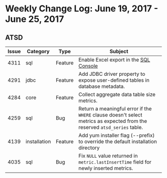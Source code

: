 # Weekly Change Log: June 19, 2017 - June 25, 2017

## ATSD

| Issue| Category    | Type    | Subject              |
|------|-------------|---------|----------------------|
| 4311 | sql | Feature | Enable Excel export in the [SQL Console](../../sql/sql-console.md) |
| 4291 | jdbc | Feature | Add JDBC driver property to expose user-defined tables in database metadata. |
| 4284 | core | Feature | Collect aggregate data table size metrics. |
| 4259 | sql | Bug | Return a meaningful error if the `WHERE` clause doesn't select metrics as expected from the reserved `atsd_series` table. |
| 4139 | installation | Feature | Add yum installer flag (--prefix) to override the default installation directory |
| 4035 | sql | Bug | Fix `NULL` value returned in `metric.lastInsertTime` field for newly inserted metrics. |
